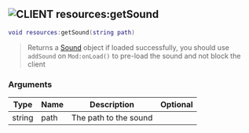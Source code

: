 ## ![](images/client.png "CLIENT") resources:getSound

```lua
void resources:getSound(string path)
```

> Returns a [Sound](sound) object if loaded successfully, you should use `addSound` on `Mod:onLoad()` to pre-load the sound and not block the client

### Arguments

| Type   | Name | Description           | Optional |
| ------ | ---- | --------------------- | -------: |
| string | path | The path to the sound |          |
